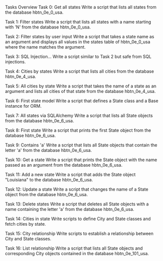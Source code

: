 Tasks Overview
Task 0: Get all states
Write a script that lists all states from the database hbtn_0e_0_usa.

Task 1: Filter states
Write a script that lists all states with a name starting with 'N' from the database hbtn_0e_0_usa.

Task 2: Filter states by user input
Write a script that takes a state name as an argument and displays all values in the states table of hbtn_0e_0_usa where the name matches the argument.

Task 3: SQL Injection...
Write a script similar to Task 2 but safe from SQL injections.

Task 4: Cities by states
Write a script that lists all cities from the database hbtn_0e_4_usa.

Task 5: All cities by state
Write a script that takes the name of a state as an argument and lists all cities of that state from the database hbtn_0e_4_usa.

Task 6: First state model
Write a script that defines a State class and a Base instance for ORM.

Task 7: All states via SQLAlchemy
Write a script that lists all State objects from the database hbtn_0e_6_usa.

Task 8: First state
Write a script that prints the first State object from the database hbtn_0e_6_usa.

Task 9: Contains 'a'
Write a script that lists all State objects that contain the letter 'a' from the database hbtn_0e_6_usa.

Task 10: Get a state
Write a script that prints the State object with the name passed as an argument from the database hbtn_0e_6_usa.

Task 11: Add a new state
Write a script that adds the State object "Louisiana" to the database hbtn_0e_6_usa.

Task 12: Update a state
Write a script that changes the name of a State object from the database hbtn_0e_6_usa.

Task 13: Delete states
Write a script that deletes all State objects with a name containing the letter 'a' from the database hbtn_0e_6_usa.

Task 14: Cities in state
Write scripts to define City and State classes and fetch cities by state.

Task 15: City relationship
Write scripts to establish a relationship between City and State classes.

Task 16: List relationship
Write a script that lists all State objects and corresponding City objects contained in the database hbtn_0e_101_usa.

